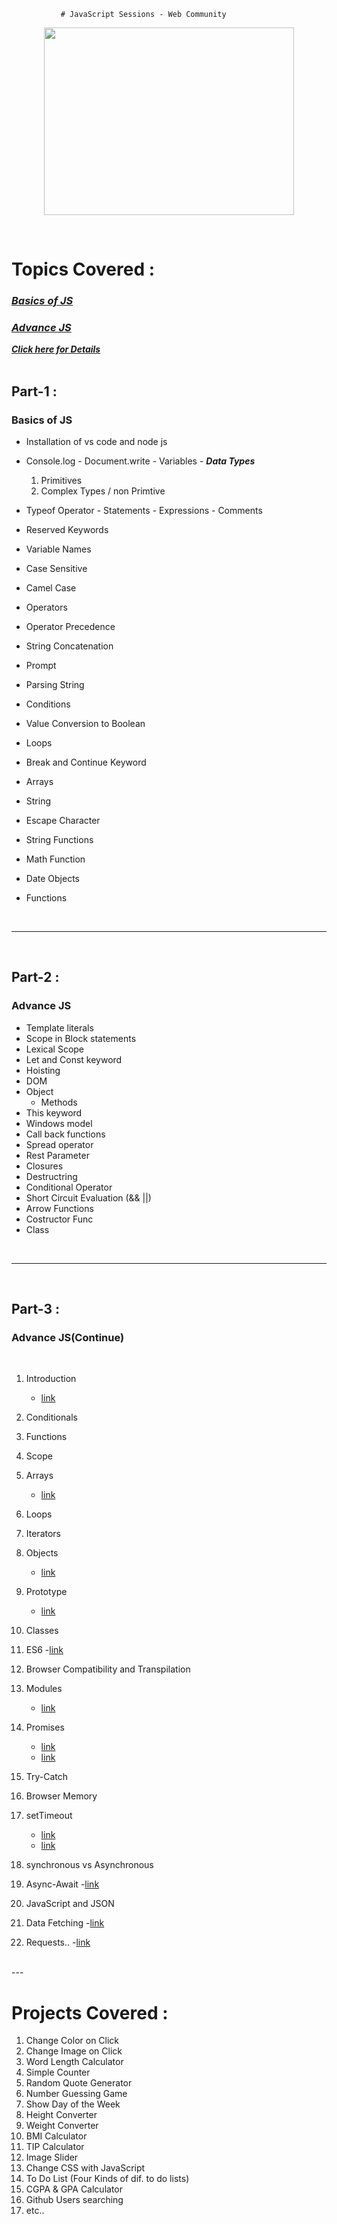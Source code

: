 

               # JavaScript Sessions - Web Community
 

<p align="center">
<img src= images\JavaScript-logo-1024x1024.png 
width= 400px height = 300px ></img>
</p>
<br>

# Topics Covered :


### [*Basics of JS*](#basics)
### [*Advance JS*](#advance)
 

***[Click here for Details](Readme2file.md)***
<br>
<br>

## Part-1 :



<h3 id= "basics">Basics of JS</h3>

   - Installation of vs code and node js
   - Console.log
	- Document.write
	- Variables
	- ***Data Types***
      1. Primitives
      1. Complex Types / non Primtive

   - Typeof Operator
	- Statements
	- Expressions
	- Comments
   -	Reserved Keywords
   -	Variable Names
   -	Case Sensitive
   -	Camel Case
   -	Operators
   -	Operator Precedence
   -	String Concatenation
   -	Prompt
   -	Parsing String
   -	Conditions
   -	Value Conversion to Boolean
   -	Loops
   -	Break and Continue Keyword
   -	Arrays
   -	String
   -	Escape Character
   -	String Functions
   -	Math Function
   -	Date Objects
   -	Functions

   <br>

   ---
<br>

## Part-2 :



<h3 id= "advance">Advance JS</h3>

-	Template literals
-	Scope in Block statements
-	Lexical Scope
-	Let and Const keyword
-	Hoisting
-	DOM
- Object
   - 	Methods
-	This keyword
-	Windows model
-	Call back functions
-	Spread operator
- Rest Parameter
- Closures
-	Destructring
-	Conditional Operator
-	Short Circuit Evaluation (&& ||)
-	Arrow Functions
-	Costructor Func
-	Class

<br>

---

<br>

## Part-3 :


<h3 id= "advance">Advance JS(Continue)</h3>

<br>

1. Introduction  
    - [link](https://www.codecademy.com/learn/introduction-to-javascript/modules/learn-javascript-introduction/cheatsheet)

2. Conditionals 
3. Functions 
4. Scope 
5. Arrays 
    - [link](https://www.javascripttutorial.net/javascript-array-reduce/)
6. Loops 
7. Iterators 
8. Objects 
    - [link](https://developer.mozilla.org/en-US/docs/Web/JavaScript/Reference/Functions/set)
9. Prototype 
    - [link](https://www.programiz.com/javascript/prototype)
10. Classes 
11. ES6
   -[link](https://www.freecodecamp.org/news/write-less-do-more-with-javascript-es6-5fd4a8e50ee2/)
12. Browser Compatibility and Transpilation 
13. Modules 
    - [link](https://www.programiz.com/javascript/modules)
14. Promises 
    - [link](https://scotch.io/courses/10-need-to-know-javascript-concepts/callbacks-promises-and-async)
    - [link](https://www.programiz.com/javascript/promise)
15. Try-Catch 
16. Browser Memory 
17. setTimeout 
    - [link](https://www.programiz.com/javascript/setTimeout)
    - [link](https://www.programiz.com/javascript/setInterval)
18. synchronous vs Asynchronous 
19. Async-Await 
    -[link](https://javascript.info/async-await)
20. JavaScript and JSON 
21. Data Fetching 
    -[link](https://medium.com/swlh/consuming-apis-using-javascript-c980abd36d59)
22. Requests..
    -[link](https://www.tutorialrepublic.com/html-tutorial/html5-web-storage.php)
<br>
   ---
<br>

# Projects Covered :


1.	Change Color on Click
2.	Change Image on Click
3.	Word Length Calculator
4.	Simple Counter
5.	Random Quote Generator
6.	Number Guessing Game
7.	Show Day of the Week
8.	Height Converter
9.	Weight Converter
10.	BMI Calculator
11.	TIP Calculator
12.	Image Slider
13.	Change CSS with JavaScript
14.	To Do List (Four Kinds of dif. to do lists)
15. CGPA & GPA Calculator
16. Github Users searching 
17. etc..


